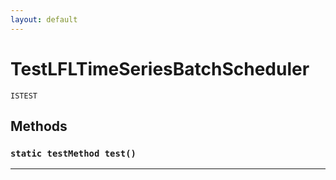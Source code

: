 ```yaml
---
layout: default
---
```


# TestLFLTimeSeriesBatchScheduler

`ISTEST`

## Methods

### `static testMethod test()`

---
